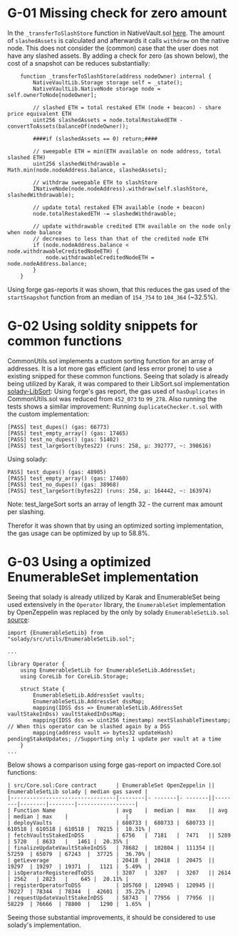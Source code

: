 # G-01 Missing check for zero amount

In the `_transferToSlashStore` function in NativeVault.sol [here](https://github.com/code-423n4/2024-07-karak/blob/f5e52fdcb4c20c4318d532a9f08f7876e9afb321/src/NativeVault.sol#L430). The amount of `slashedAssets` is calculated and afterwards it calls `withdraw` on the native node. This does not consider the (common) case that the user does not have any slashed assets. By adding a check for zero (as shown below), the cost of a snapshot can be reduces substantially:

```
    function _transferToSlashStore(address nodeOwner) internal {
        NativeVaultLib.Storage storage self = _state();
        NativeVaultLib.NativeNode storage node = self.ownerToNode[nodeOwner];

        // slashed ETH = total restaked ETH (node + beacon) - share price equivalent ETH
        uint256 slashedAssets = node.totalRestakedETH - convertToAssets(balanceOf(nodeOwner));

        ####if (slashedAssets == 0) return;####

        // sweepable ETH = min(ETH available on node address, total slashed ETH)
        uint256 slashedWithdrawable = Math.min(node.nodeAddress.balance, slashedAssets);

        // withdraw sweepable ETH to slashStore
        INativeNode(node.nodeAddress).withdraw(self.slashStore, slashedWithdrawable);

        // update total restaked ETH available (node + beacon)
        node.totalRestakedETH -= slashedWithdrawable;

        // update withdrawable credited ETH available on the node only when node balance
        // decreases to less than that of the credited node ETH
        if (node.nodeAddress.balance < node.withdrawableCreditedNodeETH) {
            node.withdrawableCreditedNodeETH = node.nodeAddress.balance;
        }
    }
```

Using forge gas-reports it was shown, that this reduces the gas used of the `startSnapshot` function from an median of `154_754` to `104_364` (~32.5%).


# G-02 Using soldity snippets for common functions
CommonUtils.sol implements a custom sorting function for an array of addresses. It is a lot more gas efficient (and less error prone) to use a existing snipped for these common functions. Seeing that solady is already being utilized by Karak, it was compared to their LibSort.sol implementation [solady-LibSort](https://github.com/Vectorized/solady/blob/main/src/utils/LibSort.sol):
Using forge's gas report, the gas used of `hasDuplicates` in CommonUtils.sol was reduced from `452_073` to `99_278`. Also running the tests shows a similar improvement: Running `duplicateChecker.t.sol` with the custom implementation:
```
[PASS] test_dupes() (gas: 66773)
[PASS] test_empty_array() (gas: 17465)
[PASS] test_no_dupes() (gas: 51402)
[PASS] test_largeSort(bytes22) (runs: 258, μ: 392777, ~: 398616)
```

Using solady:
```
PASS] test_dupes() (gas: 48905)
[PASS] test_empty_array() (gas: 17460)
[PASS] test_no_dupes() (gas: 38968)
[PASS] test_largeSort(bytes22) (runs: 258, μ: 164442, ~: 163974)
```
Note: test_largeSort sorts an array of length 32 - the current max amount per slashing.

Therefor it was shown that by using an optimized sorting implementation, the gas usage can be optimized by up to 58.8%.


# G-03 Using a optimized EnumerableSet implementation

Seeing that solady is already utilized by Karak and EnumerableSet being used extensively in the `Operator` library, the `EnumerableSet` implementation by OpenZeppelin was replaced by the only by solady `EnumerableSetLib.sol` [source](https://github.com/Vectorized/solady/blob/main/src/utils/EnumerableSetLib.sol):
```
import {EnumerableSetLib} from "solady/src/utils/EnumerableSetLib.sol";

...

library Operator {
    using EnumerableSetLib for EnumerableSetLib.AddressSet;
    using CoreLib for CoreLib.Storage;

    struct State {
        EnumerableSetLib.AddressSet vaults;
        EnumerableSetLib.AddressSet dssMap;
        mapping(IDSS dss => EnumerableSetLib.AddressSet vaultStakeInDss) vaultStakedInDssMap;
        mapping(IDSS dss => uint256 timestamp) nextSlashableTimestamp; // When this operator can be slashed again by a DSS
        mapping(address vault => bytes32 updateHash) pendingStakeUpdates; //Supporting only 1 update per vault at a time
    }
...
```

Below shows a comparison using forge gas-report on impacted Core.sol functions:
```
| src/Core.sol:Core contract      | EnumerableSet OpenZeppelin ||  EnumerableSetLib solady | median gas saved |
|---------------------------------|--------|- -------|- -------||--------|--------|--------|------------------|
| Function Name                   | avg    |  median |  max    || avg    | median | max    |                  |
| deployVaults                    | 680733 |  680733 |  680733 || 610518 | 610518 | 610518 |  70215 |  10.31% |
| fetchVaultsStakedInDSS          | 6756   |  7181   |  7471   || 5289   | 5720   | 8633   |   1461 |  20.35% |
| finalizeUpdateVaultStakeInDSS   | 78682  |  102804 |  111354 || 57259  | 65079  | 67243  |  37725 |  36.70% |
| getLeverage                     | 20418  |  20418  |  20475  || 19297  | 19297  | 19371  |   1121 |  5.49%  |
| isOperatorRegisteredToDSS       | 3207   |  3207   |  3207   || 2614   | 2562   | 2823   |    645 |  20.11% |
| registerOperatorToDSS           | 105760 |  120945 |  120945 || 70227  | 78344  | 78344  |  42601 |  35.22% |
| requestUpdateVaultStakeInDSS    | 58743  |  77956  |  77956  || 58229  | 76666  | 78800  |   1290 |  1.65%  |
```

Seeing those substantial improvements, it should be considered to use solady's implementation.

